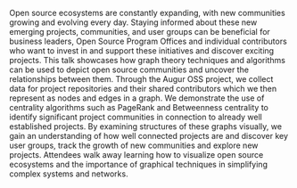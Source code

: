 Open source ecosystems are constantly expanding, with new communities growing and evolving every day. Staying informed about these new emerging projects, communities, and user groups can be beneficial for business leaders, Open Source Program Offices and individual contributors who want to invest in and support these initiatives and discover exciting projects. This talk showcases how graph theory techniques and algorithms can be used to depict open source communities and uncover the relationships between them. Through the Augur OSS project, we collect data for project repositories and their shared contributors which we then represent as nodes and edges in a graph. We demonstrate the use of centrality algorithms such as PageRank and Betweenness centrality to identify significant project communities in connection to already well established projects. By examining structures of these graphs visually, we gain an understanding of how well connected projects are and discover key user groups, track the growth of new communities and explore new projects. Attendees walk away learning how to visualize open source ecosystems and the importance of graphical techniques in simplifying complex systems and networks.